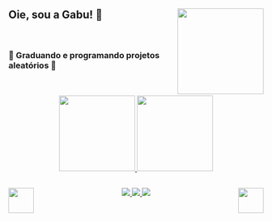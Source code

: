 
<div align="left">
   <div>
    <img align="right"height="170" width="170"src="https://user-images.githubusercontent.com/44330034/154061980-1e14bb39-690d-45ac-9af3-f18094d17299.gif">
   </div>
  <h2>Oie, sou a Gabu! 💖</h2></br>
  <h3> 🍓 Graduando e programando projetos aleatórios 🍓</h3></br></br>
</div>


<div align="center">
  <a href="https://github.com/g4bh">
   <img height="150em" src="https://github-readme-stats.vercel.app/api?username=g4bh&show_icons=true&theme=dracula&include_all_commits=true&count_private=true&title_color=EFBDC3&icon_color=EF5775&border_color=F8B5C2&border_radius=12"/>
  <img height="150em" src="https://github-readme-stats.vercel.app/api/top-langs/?username=g4bh&layout=compact&theme=aura_dark&title_color=EFBDC3&icon_color=EF5775&border_color=F8B5C2&border_radius=8"/>
 </div> 
   
  <div align="center">
    <div>
    <img align="right"height="50" width="50"src="https://user-images.githubusercontent.com/44330034/154101013-536a0bdf-4c71-406d-b9e6-26fb18f2da16.png">
  </div>
  
  <div>
    <img align="left"height="50" width="50"src="https://user-images.githubusercontent.com/44330034/154101013-536a0bdf-4c71-406d-b9e6-26fb18f2da16.png"
  </div>
  </div>
  
## 
  
  <div> 
    <img heigth="100" src="https://img.shields.io/badge/HTML5-E34F26?style=for-the-badge&logo=html5&logoColor=white" target="_blank">
    <img heigth="100"src="https://img.shields.io/badge/CSS3-1572B6?style=for-the-badge&logo=css3&logoColor=white" target="_blank">
    <img heigth="100"src="https://img.shields.io/badge/JavaScript-F7DF1E?style=for-the-badge&logo=javascript&logoColor=black" target="_blank">
  </div>
  
